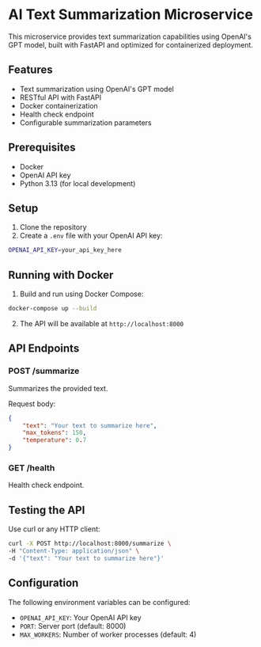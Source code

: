 # AI Text Summarization Microservice

This microservice provides text summarization capabilities using OpenAI's GPT model, built with FastAPI and optimized for containerized deployment.

## Features

- Text summarization using OpenAI's GPT model
- RESTful API with FastAPI
- Docker containerization
- Health check endpoint
- Configurable summarization parameters

## Prerequisites

- Docker
- OpenAI API key
- Python 3.13 (for local development)

## Setup

1. Clone the repository
2. Create a `.env` file with your OpenAI API key:
```bash
OPENAI_API_KEY=your_api_key_here
```

## Running with Docker

1. Build and run using Docker Compose:
```bash
docker-compose up --build
```

2. The API will be available at `http://localhost:8000`

## API Endpoints

### POST /summarize
Summarizes the provided text.

Request body:
```json
{
    "text": "Your text to summarize here",
    "max_tokens": 150,
    "temperature": 0.7
}
```

### GET /health
Health check endpoint.

## Testing the API

Use curl or any HTTP client:

```bash
curl -X POST http://localhost:8000/summarize \
-H "Content-Type: application/json" \
-d '{"text": "Your text to summarize here"}'
```

## Configuration

The following environment variables can be configured:
- `OPENAI_API_KEY`: Your OpenAI API key
- `PORT`: Server port (default: 8000)
- `MAX_WORKERS`: Number of worker processes (default: 4)